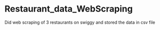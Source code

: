# Restaurant_data_WebScraping
Did web scraping of 3 restaurants on swiggy and stored the data in csv file 
